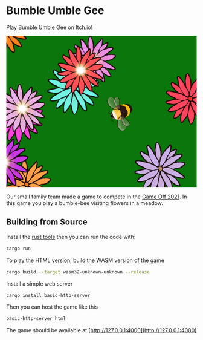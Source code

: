 # Bumble Umble Gee

Play [Bumble Umble Gee on Itch.io](https://alanfalloon.itch.io/bumbleumblegee)!

![screenshot of the game showing a top-down view of some flowers of various colors and sizes and a small bumblebee near the centre with a green background](cover.png "Screen shot")

Our small family team made a game to compete in the [Game Off
2021](https://itch.io/jam/game-off-2021/rate/1295409). In this game you play a
bumble-bee visiting flowers in a meadow.

## Building from Source

Install the [rust tools](https://rustup.rs) then you can run the code with:

```sh
cargo run
```

To play the HTML version, build the WASM version of the game

```sh
cargo build --target wasm32-unknown-unknown --release
```

Install a simple web server

```sh
cargo install basic-http-server
```

Then you can host the game like this

```sh
basic-http-server html
```

The game should be available at [http://127.0.0.1:4000](http://127.0.0.1:4000)
